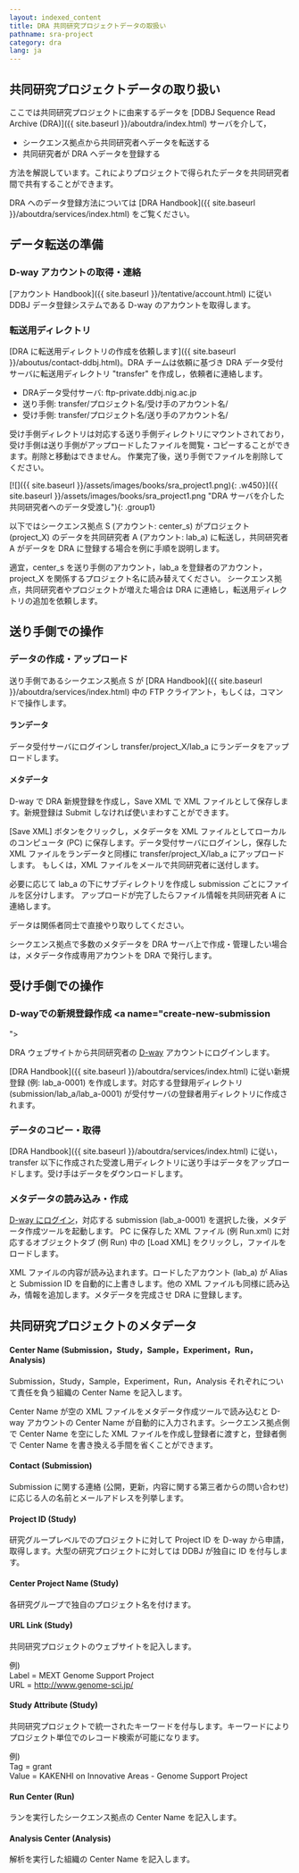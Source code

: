 ```yaml
---
layout: indexed_content
title: DRA 共同研究プロジェクトデータの取扱い
pathname: sra-project
category: dra
lang: ja
---
```


## 共同研究プロジェクトデータの取り扱い <a name="project"></a>

ここでは共同研究プロジェクトに由来するデータを [DDBJ Sequence Read Archive (DRA)]({{ site.baseurl }}/aboutdra/index.html) サーバを介して，

  - シークエンス拠点から共同研究者へデータを転送する
  - 共同研究者が DRA へデータを登録する

方法を解説しています。これによりプロジェクトで得られたデータを共同研究者間で共有することができます。

DRA へのデータ登録方法については [DRA Handbook]({{ site.baseurl }}/aboutdra/services/index.html) をご覧ください。

## データ転送の準備 <a name="transfer"></a>

### D-way アカウントの取得・連絡 <a name="create-dway-account"></a>

[アカウント Handbook]({{ site.baseurl }}/tentative/account.html) に従い DDBJ データ登録システムである D-way のアカウントを取得します。

### 転送用ディレクトリ <a name="directory-for-transfer"></a>

[DRA に転送用ディレクトリの作成を依頼します]({{ site.baseurl }}/aboutus/contact-ddbj.html)。DRA チームは依頼に基づき DRA データ受付サーバに転送用ディレクトリ "transfer" を作成し，依頼者に連絡します。

  - DRAデータ受付サーバ: ftp-private.ddbj.nig.ac.jp
  - 送り手側: transfer/プロジェクト名/受け手のアカウント名/
  - 受け手側: transfer/プロジェクト名/送り手のアカウント名/

受け手側ディレクトリは対応する送り手側ディレクトリにマウントされており，受け手側は送り手側がアップロードしたファイルを閲覧・コピーすることができます。削除と移動はできません。 作業完了後，送り手側でファイルを削除してください。

[![]({{ site.baseurl }}/assets/images/books/sra_project1.png){: .w450}]({{ site.baseurl }}/assets/images/books/sra_project1.png "DRA サーバを介した共同研究者へのデータ受渡し"){: .group1}

以下ではシークエンス拠点 S (アカウント: center_s) がプロジェクト (project_X) のデータを共同研究者 A (アカウント: lab_a) に転送し，共同研究者 A がデータを DRA に登録する場合を例に手順を説明します。

適宜，center_s を送り手側のアカウント，lab_a を登録者のアカウント，project_X
を関係するプロジェクト名に読み替えてください。 シークエンス拠点，共同研究者やプロジェクトが増えた場合は DRA に連絡し，転送用ディレクトリの追加を依頼します。

## 送り手側での操作 <a name="sender"></a>

### データの作成・アップロード <a name="create-data-upload"></a>

送り手側であるシークエンス拠点 S が [DRA Handbook]({{ site.baseurl }}/aboutdra/services/index.html) 中の FTP クライアント，もしくは，コマンドで操作します。

#### ランデータ <a name="ランデータ"></a>

データ受付サーバにログインし transfer/project_X/lab_a にランデータをアップロードします。

#### メタデータ <a name="メタデータ"></a>

D-way で DRA 新規登録を作成し，Save XML で XML ファイルとして保存します。新規登録は Submit しなければ使いまわすことができます。

[Save XML] ボタンをクリックし，メタデータを XML ファイルとしてローカルのコンピュータ (PC) に保存します。データ受付サーバにログインし，保存した XML ファイルをランデータと同様に transfer/project_X/lab_a にアップロードします。 もしくは，XML ファイルをメールで共同研究者に送付します。

必要に応じて lab_a の下にサブディレクトリを作成し submission ごとにファイルを区分けします。 アップロードが完了したらファイル情報を共同研究者 A に連絡します。

<span class="red">データは関係者同士で直接やり取りしてください。</span>

シークエンス拠点で多数のメタデータを DRA サーバ上で作成・管理したい場合は，メタデータ作成専用アカウントを DRA で発行します。

## 受け手側での操作 <a name="receiver"></a>

### D-wayでの新規登録作成 <a name="create-new-submission
"></a>

DRA ウェブサイトから共同研究者の [D-way](https://ddbj.nig.ac.jp/D-way/) アカウントにログインします。

[DRA Handbook]({{ site.baseurl }}/aboutdra/services/index.html) に従い新規登録 (例: lab_a-0001)
を作成します。対応する登録用ディレクトリ
(submission/lab_a/lab_a-0001) が受付サーバの登録者用ディレクトリに作成されます。

### データのコピー・取得 <a name="upload-download"></a>

[DRA Handbook]({{ site.baseurl }}/aboutdra/services/index.html) に従い，transfer 以下に作成された受渡し用ディレクトリに送り手はデータをアップロードします。受け手はデータをダウンロードします。

### メタデータの読み込み・作成 <a name="create-metadata"></a>

[D-way にログイン](https://ddbj.nig.ac.jp/D-way/)，対応する submission
(lab_a-0001) を選択した後，メタデータ作成ツールを起動します。 PC に保存した XML ファイル (例 Run.xml) に対応するオブジェクトタブ (例 Run) 中の [Load XML] をクリックし，ファイルをロードします。

XML ファイルの内容が読み込まれます。ロードしたアカウント (lab_a) が Alias と Submission ID
を自動的に上書きします。他の XML ファイルも同様に読み込み，情報を追加します。メタデータを完成させ
DRA に登録します。

## 共同研究プロジェクトのメタデータ <a name="metadata"></a>

#### Center Name (Submission，Study，Sample，Experiment，Run，Analysis) <a name="Center_Name_Submission，Study，Sample，Experiment，Run，Analysis"></a>

Submission，Study，Sample，Experiment，Run，Analysis それぞれについて責任を負う組織の Center Name を記入します。

Center Name が空の XML ファイルをメタデータ作成ツールで読み込むと D-way アカウントの Center Name が自動的に入力されます。シークエンス拠点側で Center Name を空にした XML ファイルを作成し登録者に渡すと，登録者側で Center Name を書き換える手間を省くことができます。

#### Contact (Submission) <a name="Contact_Submission"></a>

Submission に関する連絡 (公開，更新，内容に関する第三者からの問い合わせ) に応じる人の名前とメールアドレスを列挙します。

#### Project ID (Study) <a name="Project_ID_Study"></a>

研究グループレベルでのプロジェクトに対して Project ID を D-way から申請，取得します。大型の研究プロジェクトに対しては DDBJ が独自に ID を付与します。

#### Center Project Name (Study) <a name="Center_Project_Name_Study"></a>

各研究グループで独自のプロジェクト名を付けます。

#### URL Link (Study) <a name="URL_Link_Study"></a>

共同研究プロジェクトのウェブサイトを記入します。

例)  
Label = MEXT Genome Support Project  
URL = http://www.genome-sci.jp/

#### Study Attribute (Study) <a name="Study_Attribute_Study"></a>

共同研究プロジェクトで統一されたキーワードを付与します。キーワードによりプロジェクト単位でのレコード検索が可能になります。

例)  
Tag = grant  
Value = KAKENHI on Innovative Areas - Genome Support Project

#### Run Center (Run) <a name="Run_Center_Run"></a>

ランを実行したシークエンス拠点の Center Name を記入します。

#### Analysis Center (Analysis) <a name="Analysis_Center_Analysis"></a>

解析を実行した組織の Center Name を記入します。
